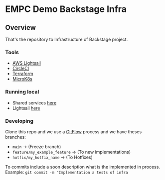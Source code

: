 # EMPC Demo Backstage Infra



## Overview

That's the repository to Infrastructure of Backstage project.

### Tools

- [AWS Lightsail](https://docs.aws.amazon.com/lightsail/)
- [CircleCI](https://circleci.com/docs/)
- [Terraform](https://registry.terraform.io/providers/hashicorp/aws/latest/docs)
- [MicroK8s](https://microk8s.io/docs)

### Running local

- Shared services [here](terraform/demo_terraform_aws_shared/TEST_ENV.md)
- Lightsail [here](terraform/demo_terraform_aws_lightsail/TEST_ENV.md)

### Developing

Clone this repo and we use a [GitFlow](https://www.atlassian.com/git/tutorials/comparing-workflows/gitflow-workflow#:~:text=Gitflow%20is%20a%20legacy%20Git,software%20development%20and%20DevOps%20practices.) process and we have theses branches:

- `main` -> (Freeze branch)
- `feature/my_example_feature` -> (To new implementations)
- `hotfix/my_hotfix_name` -> (To Hotfixes)

To commits include a soon description what is the implemented in process. Example: `git commit -m "Implementation a tests of infra`
